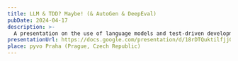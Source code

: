 ```yaml
---
title: LLM & TDD? Maybe! (& AutoGen & DeepEval)
pubDate: 2024-04-17
description: >-
  A presentation on the use of language models and test-driven development in software development.
presentationUrl: https://docs.google.com/presentation/d/18rDTQuktilfjj0aUI3FDLZdE3OI86IeZQRkB-xcIsjk/embed?start=false&amp;loop=true&amp;delayms=5000
place: pyvo Praha (Prague, Czech Republic)
---
```

